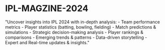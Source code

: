# IPL-MAGZINE-2024
 "Uncover insights into IPL 2024 with in-depth analysis:  - Team performance metrics - Player statistics (batting, bowling, fielding) - Match predictions &amp; simulations - Strategic decision-making analysis - Player rankings &amp; comparisons - Emerging trends &amp; patterns - Data-driven storytelling - Expert  and Real-time updates &amp; insights."
